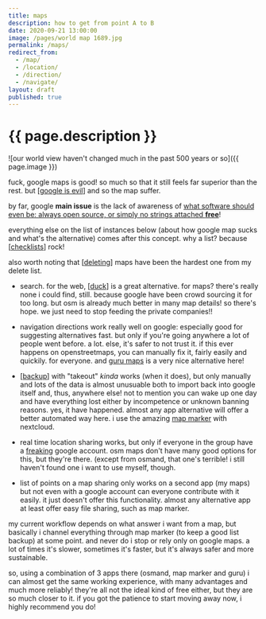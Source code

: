 ```yaml
---
title: maps
description: how to get from point A to B
date: 2020-09-21 13:00:00
image: /pages/world map 1689.jpg
permalink: /maps/
redirect_from:
  - /map/
  - /location/
  - /direction/
  - /navigate/
layout: draft
published: true
---
```


# {{ page.description }}

![our world view haven't changed much in the past 500 years or so]({{ page.image }})

fuck, google maps is good! so much so that it still feels far superior than the rest. but [[google is evil](/google)] and so the map suffer.

by far, google **main issue** is the lack of awareness of [what software should even be: always open source, or simply no strings attached **free**](/open)!

everything else on the list of instances below (about how google map sucks and what's the alternative) comes after this concept. why a list? because [[checklists](/checklist)] rock!

also worth noting that [[deleting](/delete)] maps have been the hardest one from my delete list.

- search. for the web, [[duck](/duck)] is a great alternative. for maps? there's really none i could find, still. because google have been crowd sourcing it for too long. but osm is already much better in many map details! so there's hope. we just need to stop feeding the private companies!!

- navigation directions work really well on google: especially good for suggesting alternatives fast. but only if you're going anywhere a lot of people went before. a lot. else, it's safer to not trust it. if this ever happens on openstreetmaps, you can manually fix it, fairly easily and quickily. for everyone. and [guru maps](https://gurumaps.app/) is a very nice alternative here!

- [[backup](/backup)] with "takeout" *kinda* works (when it does), but only manually and lots of the data is almost unusuable both to import back into google itself and, thus, anywhere else! not to mention you can wake up one day and have everything lost either by incompetence or unknown banning reasons. yes, it have happened. almost any app alternative will offer a better automated way here. i use the amazing [map marker](https://mapmarker.app) with nextcloud.

- real time location sharing works, but only if everyone in the group have a [freaking](/freedom) google account. osm maps don't have many good options for this, but they're there. (except from osmand, that one's terrible! i still haven't found one i want to use myself, though.

- list of points on a map sharing only works on a second app (my maps) but not even with a google account can everyone contribute with it easily. it just doesn't offer this functionality. almost any alternative app at least offer easy file sharing, such as map marker.

my current workflow depends on what answer i want from a map, but basically i channel everything through map marker (to keep a good list backup) at some point. and never do i stop or rely only on google maps. a lot of times it's slower, sometimes it's faster, but it's always safer and more sustainable.

so, using a combination of 3 apps there (osmand, map marker and guru) i can almost get the same working experience, with many advantages and much more reliably! they're all not the ideal kind of free either, but they are so much closer to it. if you got the patience to start moving away now, i highly recommend you do!
